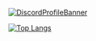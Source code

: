 [![DiscordProfileBanner](https://discord.c99.nl/widget/theme-2/868150205852291183.png)](https://discord.com)


[![Top Langs](https://github-readme-stats.vercel.app/api/top-langs/?username=yemix&layout=compact&theme=radical)](https://github.com/anuraghazra/github-readme-stats)
